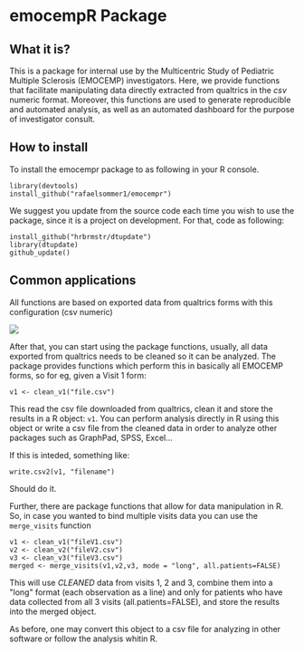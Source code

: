 # emocempR Package
## What it is?
This is a package for internal use by the Multicentric Study of Pediatric Multiple Sclerosis (EMOCEMP) investigators.
Here, we provide functions that facilitate manipulating data directly extracted from qualtrics in the *csv* numeric format.
Moreover, this functions are used to generate reproducible and automated analysis, as well as an automated dashboard for the purpose of investigator consult.

## How to install
To install the emocempr package to as following in your R console.

```
library(devtools)
install_github("rafaelsommer1/emocempr")
```

We suggest you update from the source code each time you wish to use the package, since it is a project on development.
For that, code as following:

```
install_github("hrbrmstr/dtupdate")
library(dtupdate)
github_update()
```
## Common applications
All functions are based on exported data from  qualtrics forms with this configuration (csv numeric)

![](https://i.imgur.com/GQHBnN7.png)

After that, you can start using the package functions, usually, all data exported from qualtrics needs to be cleaned so it can be analyzed. The package provides functions which perform this in basically all EMOCEMP forms, so for eg, given a Visit 1 form:

```
v1 <- clean_v1("file.csv")
```
This read the csv file downloaded from qualtrics, clean it and store the results in a R object: ```v1```. You can perform analysis directly in R using this object or write a csv file from the cleaned data in order to analyze other packages such as GraphPad, SPSS, Excel...

If this is inteded, something like:
```
write.csv2(v1, "filename")
```
Should do it.

Further, there are package functions that allow for data manipulation in R. So, in case you wanted to bind multiple visits data you can use the ```merge_visits``` function
```
v1 <- clean_v1("fileV1.csv")
v2 <- clean_v2("fileV2.csv")
v3 <- clean_v3("fileV3.csv")
merged <- merge_visits(v1,v2,v3, mode = "long", all.patients=FALSE)
```
This will use *CLEANED* data from visits 1, 2 and 3, combine them into a "long" format (each observation as a line) and only for patients who have data collected from all 3 visits (all.patients=FALSE), and store the results into the merged object.

As before, one may convert this object to a csv file for analyzing in other software or follow the analysis whitin R.
